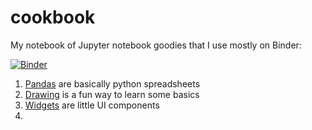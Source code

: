 # cookbook
My notebook of Jupyter notebook goodies that I use mostly on Binder:

[![Binder](https://mybinder.org/badge_logo.svg)](https://mybinder.org/v2/gh/dbrunton/cookbook/master)

1. [Pandas](https://github.com/dbrunton/cookbook/blob/master/Pandas.ipynb) are basically python spreadsheets
2. [Drawing](https://github.com/dbrunton/cookbook/blob/master/Turtle%20Drawing.ipynb) is a fun way to learn some basics
3. [Widgets](https://github.com/dbrunton/cookbook/blob/master/Widgets.ipynb) are little UI components
4. 
